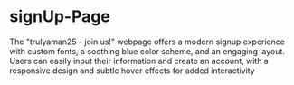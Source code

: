 # signUp-Page
The "trulyaman25 - join us!" webpage offers a modern signup experience with custom fonts, a soothing blue color scheme, and an engaging layout. Users can easily input their information and create an account, with a responsive design and subtle hover effects for added interactivity
